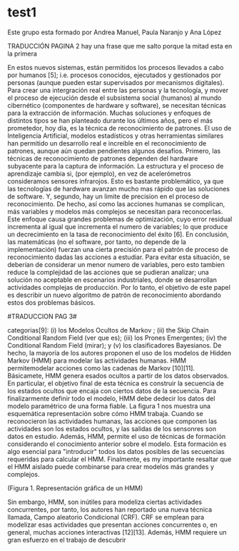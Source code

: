 # test1

Este grupo esta formado por Andrea Manuel, Paula Naranjo y Ana López 

TRADUCCIÓN PAGINA 2
hay una frase que me salto porque la mitad esta en la primera

En estos nuevos sistemas, están permitidos los procesos llevados a cabo por humanos [5]; i.e. procesos conocidos, ejecutados y gestionados por personas (aunque pueden estar supervisados por mecanismos digitales).
Para crear una intergración real entre las personas y la tecnología, y mover el proceso de ejecución desde el subsistema social (humanos) al mundo cibernético (componentes de hardware y software), se necesitan técnicas para la extracción de información. Muchas soluciones y enfoques de distintos tipos se han planteado durante los últimos años, pero el más prometedor, hoy dia, es la técnica de reconocimiento de patrones.
El uso de Inteligencia Artificial, modelos estadísticos y otras herramientas similares han permitido un desarrollo real e increible en el reconocimiento de patrones, aunque aún quedan pendientes algunos desafíos. 
Primero, las técnicas de reconocimiento de patrones dependen del hardware subyacente para la captura de información. La estructura y el proceso de aprendizaje cambia si, (por ejemplo), en vez de acelerómetros consideramos sensores infrarojos. Esto es bastante problemático, ya que las tecnologías de hardware avanzan mucho mas rápido que las soluciones de software. 
Y, segundo, hay un limite de precision en el proceso de reconocimiento. De hecho, así como las acciones humanas se complican, más variables y modelos más complejos se necesitan para reconocerlas. Este enfoque causa grandes problemas de optimización, cuyo error residual incrementa al igual que incrementa el numero de variables; lo que produce un decrecimiento en la tasa de reconocimiento del éxito [6]. En conclusión, las matemáticas (no el software, por tanto, no depende de la implementación) fuerzan una cierta precisión para el patrón de proceso de reconocimiento dadas las acciones a estudiar. Para evitar esta situación, se deberían de considerar un menor numero de variables, pero esto tambien reduce la complejidad de las acciones que se pudieran analizar; una solución no aceptable en escenarios industriales, donde se desarrollan actividades complejas de producción. 
Por lo tanto, el objetivo de este papel es describir un nuevo algoritmo de patrón de reconocimiento abordando estos dos problemas básicos. 


#TRADUCCION PAG 3#

categorias[9]: (i)  los Modelos Ocultos de Markov ; (ii) the Skip Chain Conditional Random 
Field (ver que es); (iii) los Prones Emergentes; (iv)  the Conditional Random Field (mirar); y (v) los clasificadores Bayesianos. 
De hecho, la mayoría de los autores proponen el uso de los modelos de Hidden Markov (HMM) para modelar las actividades humanas. HMM permitemodelar acciones como las cadenas de Markov [10][11]. Básicamete, HMM genera esados ocultos a partir de los datos observados. En particular, el objetivo final de esta técnica es construir la secuencia de los estados ocultos que encaja con ciertos datos de la secuencia. Para finalizarmente definir todo el modelo, HMM debe dedecir los datos del modelo paramétrico de una forma fiable. La figura 1 nos muestra una esquemática representación sobre cómo HMM trabaja. Cuando se reconocieron las actividades humanas, las acciones que componen las actividades son los estados ocultos, y las salidas de los sensonres son datos en estudio. Además, HMM, permite el uso de técnicas de formación considerando el conocimiento anterior sobre el modelo.  Esta formación es algo esencial para "introducir" todos los datos posibles de las secuencias requeridas para calcular el HMM. Finalmente, es my importante resaltar que el HMM aislado puede combinarse para crear modelos más grandes y complejos. 

(Figura 1. Representación gráfica de un HMM)

Sin embargo, HMM, son inútiles para modeliza ciertas actividades concurrentes, por tanto, los autores han reportado una nueva técnica llamada, Campo aleatorio Condicional (CRF). CRF se emplean para modelizar esas actividades que presentan acciones concurrentes o, en general, muchas acciones interactivas [12][13]. Además, HMM requiere un gran esfuerzo en el trabajo de descubrir 

